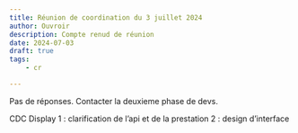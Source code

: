 ```yaml
---
title: Réunion de coordination du 3 juillet 2024
author: Ouvroir
description: Compte renud de réunion
date: 2024-07-03
draft: true
tags:
    - cr

---
```

Pas de réponses. 
Contacter la deuxieme phase de devs. 

CDC Display
1 :  clarification de l’api et de la prestation 
2 : design d’interface 